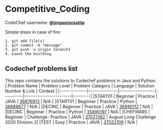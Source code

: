 # Competitive_Coding


CodeChef username:  <b>[@imgauravsatija](https://www.codechef.com/users/imgauravsatija)</b>

Simple steps in case of fire:
```
1. git add file(s)
2. git commit -m "message"
3. git push -u origin [branch]
4. Leave the building.
```

## Codechef problems list
This repo contains the solutions to Codechef problems in Java and Python.
 | Problem Name | Problem Level | Problem Category | Language | Solution Number & Link | Contest |
 |--------------|---------------|------------------|----------|------------------------|---------|
 |START01  | Beginner | Practice   	    | JAVA   | [36876913](https://www.codechef.com/viewsolution/36876913) | N/A |
 |START01  | Beginner | Practice	    | Python | [36888877](https://www.codechef.com/viewsolution/36888877) | N/A |
 |DECINC   | Beginner | Practice	    | JAVA   | [36890112](https://www.codechef.com/viewsolution/36890112) | N/A |
 |DECINC   | Beginner | Practice  	    | Python | [35890197](https://www.codechef.com/viewsolution/36890197) | N/A |
 |CHEFWARS | Beginner | Challenge- Practice | JAVA   | [37021382](https://www.codechef.com/viewsolution/37021382) | August Long Challenge 2020 Division 2|
 |TEST	   | Easy     | Practice 	    | JAVA   | [37022109](https://www.codechef.com/viewsolution/37022109) | N/A |	

